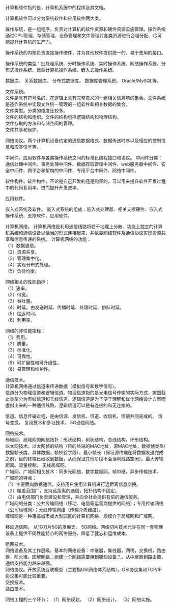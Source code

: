 计算机软件指的是，计算机系统中的程序及其文档。

计算机软件可以分为系统软件和应用软件两大类。

操作系统，是一组程序，负责对计算机的软件资源和硬件资源实施管理。操作系统通过CPU管理、存储管理、设备管理和文件管理对各类资源进行合理分配、尽可能提升计算机的生产力。

操作系统的内核负责直接操作硬件，并为其他软件提供统一的、易于使用的接口。

操作系统的类型：批处理系统、分时操作系统、实时操作系统、网络操作系统、分布式操作系统、微型计算机操作系统、嵌入式操作系统。

数据库。
关系数据库。
分布式数据库。
数据库管理系统。 Oracle/MySQL等。

文件系统。  
文件是具有符号名的、在逻辑上具有完整意义的一组相关信息项的集合。文件系统是造作系统中实现文件统一管理的一组软件和相关数据的集合。    
文件类型。分类的维度比较多。  
文件的结构和组织。文件的结构包括逻辑结构和物理结构。  
文件存取的方法和存储空间的管理。  
文件共享和保护。

网络协议。两个计算机设备约定的通信数据格式、数据传送时序以及相应的控制信息和应答信号等。

中间件。应用软件与各类操作系统之间的标准化编程接口和协议。
中间件分类：通信处理中间件、事务处理中间件、数据存取管理中间件、web服务器中间件、安全中间件、跨平台和架构的中间件、专用平台中间件、网络中间件。

软件构件。软件构件，不论是自己开发的还是购买的，可以用来提升软件开发过程中的代码复用率，进而提升开发效率。

应用软件。


嵌入式系统及软件。
嵌入式系统的组成：嵌入式处理器、相关支撑硬件、嵌入式操作系统、支撑软件、应用软件。  

计算机网络。
计算机网络是利用通信线路将若干地理上分散、功能上独立的计算机系统和通信设备以恰当的形式连接起来，并依靠网络软件及通信协议实现资源共享和信息传递的系统。 
计算机网络的功能：  
（1）数据通信。    
（2）资源共享。    
（3）管理集中化。  
（4）实现分布式处理。  
（5）负荷均衡。  

网络相关的性能指标：  
（1）速率。  
（2）带宽。  
（3）吞吐量。  
（4）时延。由发送时延、传播时延、处理时延、排队时延。  
（5）往返时间。  
（6）利用率。

网络的非性能指标：  
（1）费用。  
（2）质量。  
（3）标准化。  
（4）可靠性。  
（5）可扩展性和可升级性。  
（6）易管理和维护性。

通信技术。  
计算机网络通过信道来传递数据（模拟信号和数字信号）。  
信道分为物理信道和逻辑信道。物理信道指的是光电信号传输的实际方式，按照截止类型分为有线信道和无线信道。逻辑信道是为了便于理解和优化网络设计方案而虚拟出来的一种通信线路。逻辑信道可以是有连接的和无连接的。  

信道。信息传输过程，是由信源、发信机、信道、收信机、信宿共同完成的。
信号变换。
复用技术和多址技术。
5G通信网络。

网络技术。  
局域网。局域网的网络拓扑：形状结构，树状结构，总线结构，环形结构。  
以太网技术。以太网帧的结构（目的终端的MAC地址，源MAC地址，数据帧类型/数据帧长度，具体数据，帧校验字段）。最小帧长（保证源终端在将数据发送完成之前，目的终端已经收到数据，从而保证其他阶段不会误判线路空闲）。最大传输距离。流量控制。
无线局域网。  
广域网。广域网相关技术：同步光网络，数字数据网，帧中继，异步传输技术。   
广域网的特点：  
（1）主要面向数据通信，支持用户使用计算机进行远距离信息交换。  
（2）覆盖范围广，支持远距离的通信，拓扑结构不固定。  
（3）由电信部门负责建设和管理，并向全社会提供有偿的通信服务。  
广域网的分类：公共传输网络（移动、电信等运营商提供的网络）；专用传输网络（公司局域网）；无线传输网络（传输介质维度）。  
域域网是一种覆盖城市或大型园区的计算机网络，规模介于局域网和广域网。

移动通信网。
从1G刀片5G的发展史。
5G网络。网络切片技术允许在同一套物理设备上提供不同性能特点的网络服务，降低了健忘和运维成本。

组网技术。  
网络设备及其工作层级。基本的网络设备：中继器，集线器，网桥，交换机，路由器，防火墙。[图解网络：组建一个网络需要用到哪些设备？](https://zhuanlan.zhihu.com/p/705916704)。从中继器到路由器，通信支持能力越来越强。  
网络协议。开放系统互联模型（主要指OSI网络体系结构）。OSI协议集和TCP/IP协议集可能比较重要。  
交换技术。  
路由技术。

网络工程的三个环节：
（1）网络规划。
（2）网络设计。
（3）网络实施。



